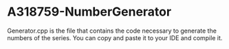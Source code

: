 # A318759-NumberGenerator
Generator.cpp is the file that contains the code necessary to generate the numbers of the series. You can copy and paste it to your IDE and compile it.
